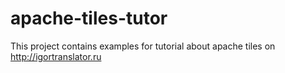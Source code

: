 # apache-tiles-tutor
This project contains examples for tutorial about apache tiles on http://igortranslator.ru
